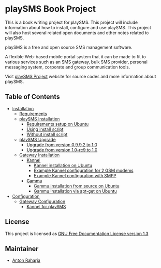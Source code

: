 # playSMS Book Project

This is a book writing project for playSMS. This project will include information about how to install, configure and use playSMS. This project will also host several related open documents and other notes related to playSMS.

playSMS is a free and open source SMS management software.

A flexible Web-based mobile portal system that it can be made to fit to various services such as an SMS gateway, bulk SMS provider, personal messaging system, corporate and group communication tools.

Visit [playSMS Project](http://playsms.org) website for source codes and more information about playSMS.

## Table of Contents

* [Installation](Installation/README.md)
	* [Requirements](Installation/Requirements.md)
	* [playSMS Installation](Installation/playSMS-Installation/README.md)
		* [Requirements setup on Ubuntu](Installation/playSMS-Installation/Requirements-setup-on-Ubuntu.md)
		* [Using install script](Installation/playSMS-Installation/Using-install-script.md)
		* [Without install script](Installation/playSMS-Installation/Without-install-script.md)
	* [playSMS Upgrade](Installation/playSMS-Upgrade/README.md)
		* [Upgrade from version 0.9.9.2 to 1.0](Installation/playSMS-Upgrade/Upgrade-from-version-0.9.9.2-to-1.0.md)
		* [Upgrade from version 1.0-rc9 to 1.0](Installation/playSMS-Upgrade/Upgrade-from-version-1.0-rc9-to-1.0.md)
	* [Gateway Installation](Installation/Gateway-Installation/README.md)
		* [Kannel](Installation/Gateway-Installation/Kannel/README.md)
			* [Kannel installation on Ubuntu](Installation/Gateway-Installation/Kannel/Kannel-installation-on-Ubuntu.md)
			* [Example Kannel configuration for 2 GSM modems](Installation/Gateway-Installation/Kannel/Example-Kannel-configuration-for-2-GSM-modems.md)
			* [Example Kannel configuration with SMPP](Installation/Gateway-Installation/Kannel/Example-Kannel-configuration-with-SMPP.md)
		* [Gammu](Installation/Gateway-Installation/Gammu/README.md)
			* [Gammu installation from source on Ubuntu](Installation/Gateway-Installation/Gammu/Gammu-installation-from-source-on-Ubuntu.md)
			* [Gammu installation via apt-get on Ubuntu](Installation/Gateway-Installation/Gammu/Gammu-installation-via-apt-get-on-Ubuntu.md)
* [Configuration](Configuration/README.md)
	* [Gateway Configuration](Configuration/Gateway-Configuration/README.md)
		* [Kannel for playSMS](Configuration/Gateway-Configuration/Kannel-for-playSMS.md)

## License

This project is licensed as [GNU Free Documentation License version 1.3](LICENSE.md)

## Maintainer

* [Anton Raharja](http://antonraharja.com)

